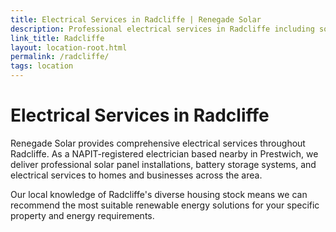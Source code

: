 ```yaml
---
title: Electrical Services in Radcliffe | Renegade Solar
description: Professional electrical services in Radcliffe including solar panels, battery storage, and EV chargers. Local NAPIT-registered electrician with excellent reviews.
link_title: Radcliffe
layout: location-root.html
permalink: /radcliffe/
tags: location
---
```


# Electrical Services in Radcliffe

Renegade Solar provides comprehensive electrical services throughout Radcliffe. As a NAPIT-registered electrician based nearby in Prestwich, we deliver professional solar panel installations, battery storage systems, and electrical services to homes and businesses across the area.

Our local knowledge of Radcliffe's diverse housing stock means we can recommend the most suitable renewable energy solutions for your specific property and energy requirements.